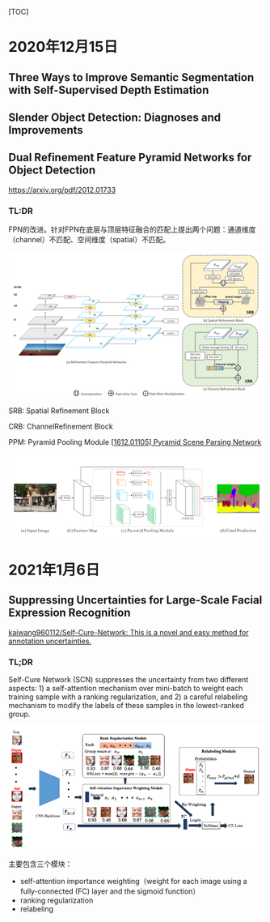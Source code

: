 [TOC]

# 2020年12月15日

## Three Ways to Improve Semantic Segmentation with Self-Supervised Depth Estimation



## Slender Object Detection: Diagnoses and Improvements



## Dual Refinement Feature Pyramid Networks for Object Detection

https://arxiv.org/pdf/2012.01733

### TL:DR

FPN的改进。针对FPN在底层与顶层特征融合的匹配上提出两个问题：通道维度（channel）不匹配、空间维度（spatial）不匹配。

![image-20201204172812866](image/image-20201204172812866.png)



SRB: Spatial Refinement Block

CRB: ChannelRefinement Block

PPM: Pyramid Pooling Module [[1612.01105\] Pyramid Scene Parsing Network](https://arxiv.org/abs/1612.01105)

![image-20201204173012451](image/image-20201204173012451.png)

# 2021年1月6日

## Suppressing Uncertainties for Large-Scale Facial Expression Recognition

[kaiwang960112/Self-Cure-Network: This is a novel and easy method for annotation uncertainties.](https://github.com/kaiwang960112/Self-Cure-Network)

### TL;DR

Self-Cure Network (SCN) suppresses the uncertainty from two different aspects: 1) a self-attention mechanism over mini-batch to weight each training sample with a ranking regularization, and 2) a careful relabeling mechanism to modify the labels of these samples in the lowest-ranked group.

![image-20210106204017608](image/image-20210106204017608.png)

主要包含三个模块：

* self-attention importance weighting（weight for each image using a fully-connected (FC) layer and the sigmoid function）
* ranking regularization
* relabeling






